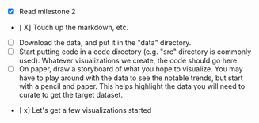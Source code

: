 - [x] Read milestone 2
- [ X] Touch up the markdown, etc.
- [ ] Download the data, and put it in the "data" directory.
- [ ] Start putting code in a code directory (e.g. "src" directory is commonly used). Whatever visualizations we create, the code should go here.
- [ ] On paper, draw a storyboard of what you hope to visualize.  You may have to play around with the data to see the notable trends, but start with a pencil and paper.  This helps highlight the data you will need to curate to get the target dataset.
- [ x] Let's get a few visualizations started
